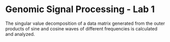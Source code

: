# Genomic Signal Processing - Lab 1
The singular value decomposition of a data matrix generated from the outer products
of sine and cosine waves of different frequencies is calculated and analyzed.
